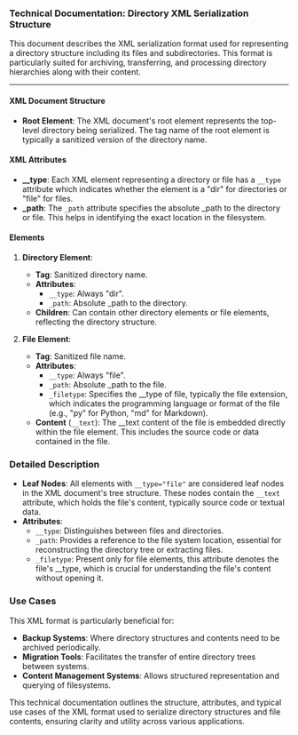 ### Technical Documentation: Directory XML Serialization Structure

This document describes the XML serialization format used for representing a directory structure including its files and subdirectories. This format is particularly suited for archiving, transferring, and processing directory hierarchies along with their content.

---

#### XML Document Structure

- **Root Element**: The XML document's root element represents the top-level directory being serialized. The tag name of the root element is typically a sanitized version of the directory name.

#### XML Attributes

- **__type**: Each XML element representing a directory or file has a `__type` attribute which indicates whether the element is a "dir" for directories or "file" for files.
- **_path**: The `_path` attribute specifies the absolute _path to the directory or file. This helps in identifying the exact location in the filesystem.

#### Elements

1. **Directory Element**:
   - **Tag**: Sanitized directory name.
   - **Attributes**:
     - `__type`: Always "dir".
     - `_path`: Absolute _path to the directory.
   - **Children**: Can contain other directory elements or file elements, reflecting the directory structure.

2. **File Element**:
   - **Tag**: Sanitized file name.
   - **Attributes**:
     - `__type`: Always "file".
     - `_path`: Absolute _path to the file.
     - `_filetype`: Specifies the __type of file, typically the file extension, which indicates the programming language or format of the file (e.g., "py" for Python, "md" for Markdown).
   - **Content** (`__text`): The __text content of the file is embedded directly within the file element. This includes the source code or data contained in the file.

### Detailed Description

- **Leaf Nodes**: All elements with `__type="file"` are considered leaf nodes in the XML document's tree structure. These nodes contain the `__text` attribute, which holds the file's content, typically source code or textual data.
- **Attributes**:
  - `__type`: Distinguishes between files and directories.
  - `_path`: Provides a reference to the file system location, essential for reconstructing the directory tree or extracting files.
  - `_filetype`: Present only for file elements, this attribute denotes the file's __type, which is crucial for understanding the file's content without opening it.

### Use Cases

This XML format is particularly beneficial for:
- **Backup Systems**: Where directory structures and contents need to be archived periodically.
- **Migration Tools**: Facilitates the transfer of entire directory trees between systems.
- **Content Management Systems**: Allows structured representation and querying of filesystems.

This technical documentation outlines the structure, attributes, and typical use cases of the XML format used to serialize directory structures and file contents, ensuring clarity and utility across various applications.